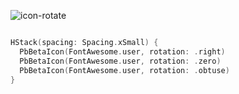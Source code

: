 ![icon-rotate](https://github.com/powerhome/playbook/assets/92755007/29a6c127-a8a0-4dd9-a8cb-6401f772f11e)

```swift

HStack(spacing: Spacing.xSmall) {
  PbBetaIcon(FontAwesome.user, rotation: .right)
  PbBetaIcon(FontAwesome.user, rotation: .zero)
  PbBetaIcon(FontAwesome.user, rotation: .obtuse)
}

```
